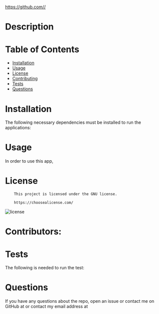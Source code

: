 # 
https://github.com//
# Description

 # Table of Contents
* [Installation](#installation)
* [Usage](#usage)
* [License](#license)
* [Contributing](#contributing)
* [Tests](#tests)
* [Questions](#questions)
# Installation
The following necessary dependencies must be installed to run the applications: 
# Usage
In order to use this app, 
# License
        This project is licensed under the GNU license.
    
        https://choosealicense.com/
![license](https://img.shields.io/badge/GNU-message-red)
# Contributors: 
# Tests
The following is needed to run the test: 
# Questions
If you have any questions about the repo, open an issue or contact me on GitHub at  or contact my email address at 